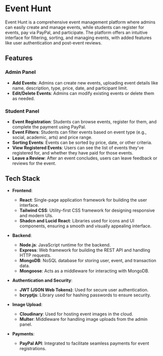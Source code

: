 # Event Hunt
<!-- admin pakshal31@gmail.com Pmmn@3108--> 
<!-- user pakshal2805@gmail.com Pmmn@3108 -->
Event Hunt is a comprehensive event management platform where admins can easily create and manage events, while students can register for events, pay via PayPal, and participate. The platform offers an intuitive interface for filtering, sorting, and managing events, with added features like user authentication and post-event reviews.

## Features

### Admin Panel
- **Add Events**: Admins can create new events, uploading event details like name, description, type, price, date, and participant limit.
- **Edit/Delete Events**: Admins can modify existing events or delete them as needed.

### Student Panel
- **Event Registration**: Students can browse events, register for them, and complete the payment using PayPal.
- **Event Filters**: Students can filter events based on event type (e.g., social, academic, arts) and price range.
- **Sorting Events**: Events can be sorted by price, date, or other criteria.
- **View Registered Events**: Users can see the list of events they've registered for, and whether they have paid for those events.
- **Leave a Review**: After an event concludes, users can leave feedback or reviews for the event.

## Tech Stack

- **Frontend**: 
  - **React**: Single-page application framework for building the user interface.
  - **Tailwind CSS**: Utility-first CSS framework for designing responsive and modern UIs.
  - **Shadcn and Lucid React**: Libraries used for icons and UI components, ensuring a smooth and visually appealing interface.
  
- **Backend**: 
  - **Node.js**: JavaScript runtime for the backend.
  - **Express**: Web framework for building the REST API and handling HTTP requests.
  - **MongoDB**: NoSQL database for storing user, event, and transaction data.
  - **Mongoose**: Acts as a middleware for interacting with MongoDB.

- **Authentication and Security**:
  - **JWT (JSON Web Tokens)**: Used for secure user authentication.
  - **bcryptjs**: Library used for hashing passwords to ensure security.

- **Image Upload**:
  - **Cloudinary**: Used for hosting event images in the cloud.
  - **Multer**: Middleware for handling image uploads from the admin panel.

- **Payments**:
  - **PayPal API**: Integrated to facilitate seamless payments for event registrations.
